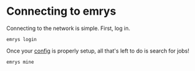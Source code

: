 # Connecting to emrys

Connecting to the network is simple. First, log in.

    emrys login

Once your [config](/docs/suppliers/config) is properly setup, all that's left to do is search for jobs!

    emrys mine
